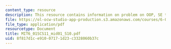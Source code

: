 ```yaml
---
content_type: resource
description: This resource contains information on problem on OOP, SE to DE, and diagnosis.
file: https://ol-ocw-studio-app-production.s3.amazonaws.com/courses/6-01sc-introduction-to-electrical-engineering-and-computer-science-i-spring-2011/8f817d1ce91007171d23c3328060b37c_MIT6_01SCS11_mid01_S10.pdf
file_type: application/pdf
resourcetype: Document
title: MIT6_01SCS11_mid01_S10.pdf
uid: 8f817d1c-e910-0717-1d23-c3328060b37c
---
```

